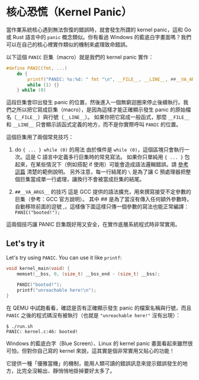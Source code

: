 # 核心恐慌（Kernel Panic）

當作業系統核心遇到無法恢復的錯誤時，就會發生所謂的 kernel panic，這和 Go 或 Rust 語言中的 `panic` 概念類似。你有看過 Windows 的藍底白字畫面嗎？我們可以在自己的核心裡實作類似的機制來處理致命錯誤。

以下這個 `PANIC` 巨集（macro）就是我們的 kernel panic 實作：

```c [kernel.h]
#define PANIC(fmt, ...)                                                        \
    do {                                                                       \
        printf("PANIC: %s:%d: " fmt "\n", __FILE__, __LINE__, ##__VA_ARGS__);  \
        while (1) {}                                                           \
    } while (0)
```

這段巨集會印出發生 panic 的位置，然後進入一個無窮迴圈來停止後續執行。我們之所以把它寫成巨集（macro），是因為這樣才能正確顯示發生 panic 的原始檔名（`__FILE__`）與行號（`__LINE__`）。
如果你把它寫成一般函式，那麼 `__FILE__` 和 `__LINE__` 只會顯示該函式定義的地方，而不是你實際呼叫 `PANIC` 的位置。

這個巨集用了兩個常見技巧：

1. do `{ ... } while (0)` 的用法
由於條件是 `while (0)`，這個區塊只會執行一次。這是 C 語言中定義多行巨集時的常見寫法。
如果你只單純用 `{ ... }` 包起來，在某些情況下（例如搭配 if 使用）可能會造成語法邏輯錯誤。請 [參考這篇](https://www.jpcert.or.jp/sc-rules/c-pre10-c.html) 清楚的範例說明。
另外注意，每一行結尾的 `\` 是為了讓 C 預處理器把整個巨集當成單一行處理，讓換行不會被當成巨集的結尾。

2. `##__VA_ARGS__` 的技巧
這是 GCC 提供的語法擴充，用來撰寫接受不定參數的巨集（參考：GCC 官方說明）。
其中 ## 是為了當沒有傳入任何額外參數時，自動移除前面的逗號 ,，這樣像下面這樣只傳一個參數的寫法也能正常編譯：`PANIC("booted!");`

這兩個技巧讓 PANIC 巨集既好用又安全，在實作底層系統程式時非常實用。

## Let's try it

Let's try using `PANIC`. You can use it like `printf`:

```c [kernel.c] {4-5}
void kernel_main(void) {
    memset(__bss, 0, (size_t) __bss_end - (size_t) __bss);

    PANIC("booted!");
    printf("unreachable here!\n");
}
```

在 QEMU 中試跑看看，確認是否有正確顯示發生 panic 的檔案名稱與行號，而且 `PANIC` 之後的程式碼沒有被執行（也就是 `"unreachable here!"` 沒有出現）：

```
$ ./run.sh
PANIC: kernel.c:46: booted!
```

Windows 的藍底白字（Blue Screen）、Linux 的 kernel panic 畫面看起來雖然很可怕，但對你自己寫的 kernel 來說，這其實是個非常實用又貼心的功能！

它提供一種「優雅當機」的機制，能用人類可讀的錯誤訊息來提示錯誤發生的地方，比完全沒輸出、靜悄悄地掛掉要好太多了。
